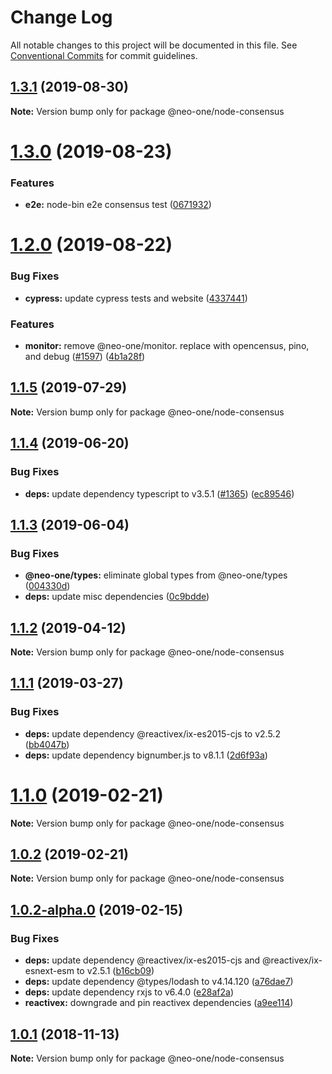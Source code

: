 # Change Log

All notable changes to this project will be documented in this file.
See [Conventional Commits](https://conventionalcommits.org) for commit guidelines.

## [1.3.1](https://github.com/neo-one-suite/neo-one/compare/@neo-one/node-consensus@1.3.0...@neo-one/node-consensus@1.3.1) (2019-08-30)

**Note:** Version bump only for package @neo-one/node-consensus





# [1.3.0](https://github.com/neo-one-suite/neo-one/compare/@neo-one/node-consensus@1.2.0...@neo-one/node-consensus@1.3.0) (2019-08-23)


### Features

* **e2e:** node-bin e2e consensus test ([0671932](https://github.com/neo-one-suite/neo-one/commit/0671932))





# [1.2.0](https://github.com/neo-one-suite/neo-one/compare/@neo-one/node-consensus@1.1.5...@neo-one/node-consensus@1.2.0) (2019-08-22)


### Bug Fixes

* **cypress:** update cypress tests and website ([4337441](https://github.com/neo-one-suite/neo-one/commit/4337441))


### Features

* **monitor:** remove @neo-one/monitor. replace with opencensus, pino, and debug ([#1597](https://github.com/neo-one-suite/neo-one/issues/1597)) ([4b1a28f](https://github.com/neo-one-suite/neo-one/commit/4b1a28f))





## [1.1.5](https://github.com/neo-one-suite/neo-one/compare/@neo-one/node-consensus@1.1.4...@neo-one/node-consensus@1.1.5) (2019-07-29)

**Note:** Version bump only for package @neo-one/node-consensus





## [1.1.4](https://github.com/neo-one-suite/neo-one/compare/@neo-one/node-consensus@1.1.3...@neo-one/node-consensus@1.1.4) (2019-06-20)


### Bug Fixes

* **deps:** update dependency typescript to v3.5.1 ([#1365](https://github.com/neo-one-suite/neo-one/issues/1365)) ([ec89546](https://github.com/neo-one-suite/neo-one/commit/ec89546))





## [1.1.3](https://github.com/neo-one-suite/neo-one/compare/@neo-one/node-consensus@1.1.2...@neo-one/node-consensus@1.1.3) (2019-06-04)


### Bug Fixes

* **@neo-one/types:** eliminate global types from @neo-one/types ([004330d](https://github.com/neo-one-suite/neo-one/commit/004330d))
* **deps:** update misc dependencies ([0c9bdde](https://github.com/neo-one-suite/neo-one/commit/0c9bdde))





## [1.1.2](https://github.com/neo-one-suite/neo-one/compare/@neo-one/node-consensus@1.1.1...@neo-one/node-consensus@1.1.2) (2019-04-12)

**Note:** Version bump only for package @neo-one/node-consensus





## [1.1.1](https://github.com/neo-one-suite/neo-one/compare/@neo-one/node-consensus@1.1.0...@neo-one/node-consensus@1.1.1) (2019-03-27)


### Bug Fixes

* **deps:** update dependency @reactivex/ix-es2015-cjs to v2.5.2 ([bb4047b](https://github.com/neo-one-suite/neo-one/commit/bb4047b))
* **deps:** update dependency bignumber.js to v8.1.1 ([2d6f93a](https://github.com/neo-one-suite/neo-one/commit/2d6f93a))





# [1.1.0](https://github.com/neo-one-suite/neo-one/compare/@neo-one/node-consensus@1.0.2...@neo-one/node-consensus@1.1.0) (2019-02-21)

**Note:** Version bump only for package @neo-one/node-consensus





## [1.0.2](https://github.com/neo-one-suite/neo-one/compare/@neo-one/node-consensus@1.0.2-alpha.0...@neo-one/node-consensus@1.0.2) (2019-02-21)

**Note:** Version bump only for package @neo-one/node-consensus





## [1.0.2-alpha.0](https://github.com/neo-one-suite/neo-one/compare/@neo-one/node-consensus@1.0.1...@neo-one/node-consensus@1.0.2-alpha.0) (2019-02-15)


### Bug Fixes

* **deps:** update dependency @reactivex/ix-es2015-cjs and @reactivex/ix-esnext-esm to v2.5.1 ([b16cb09](https://github.com/neo-one-suite/neo-one/commit/b16cb09))
* **deps:** update dependency @types/lodash to v4.14.120 ([a76dae7](https://github.com/neo-one-suite/neo-one/commit/a76dae7))
* **deps:** update dependency rxjs to v6.4.0 ([e28af2a](https://github.com/neo-one-suite/neo-one/commit/e28af2a))
* **reactivex:** downgrade and pin reactivex dependencies ([a9ee114](https://github.com/neo-one-suite/neo-one/commit/a9ee114))





## [1.0.1](https://github.com/neo-one-suite/neo-one/compare/@neo-one/node-consensus@1.0.0...@neo-one/node-consensus@1.0.1) (2018-11-13)

**Note:** Version bump only for package @neo-one/node-consensus
